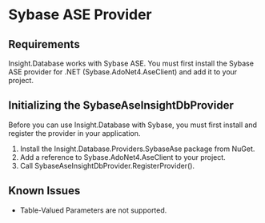 # Sybase ASE Provider #

## Requirements ##

Insight.Database works with Sybase ASE. You must first install the Sybase ASE provider for .NET (Sybase.AdoNet4.AseClient) and add it to your project. 

## Initializing the SybaseAseInsightDbProvider ##

Before you can use Insight.Database with Sybase, you must first install and register the provider in your application. 

1. Install the Insight.Database.Providers.SybaseAse package from NuGet.
2. Add a reference to Sybase.AdoNet4.AseClient to your project.
3. Call SybaseAseInsightDbProvider.RegisterProvider(). 

## Known Issues ##

* Table-Valued Parameters are not supported.
